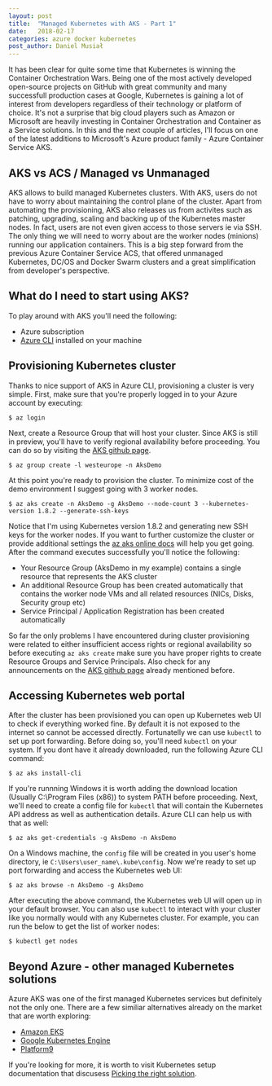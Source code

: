 ```yaml
---
layout: post
title:  "Managed Kubernetes with AKS - Part 1"
date:   2018-02-17
categories: azure docker kubernetes
post_author: Daniel Musiał
---
```

It has been clear for quite some time that Kubernetes is winning the Container Orchestration Wars. Being one of the most actively developed open-source projects on GitHub with great community and many successfull production cases at Google, Kubernetes is gaining a lot of interest from developers regardless of their technology or platform of choice. It's not a surprise that big cloud players such as Amazon or Microsoft are heavily investing in Container Orchestration and Container as a Service solutions. In this and the next couple of articles, I'll focus on one of the latest additions to Microsoft's Azure product family - Azure Container Service AKS.

## AKS vs ACS / Managed vs Unmanaged

AKS allows to build managed Kubernetes clusters. With AKS, users do not have to worry about maintaining the control plane of the cluster. Apart from automating the provisioning, AKS also releases us from activites such as patching, upgrading, scaling and backing up of the Kubernetes master nodes. In fact, users are not even given access to those servers ie via SSH. The only thing we will need to worry about are the worker nodes (minions) running our application containers. This is a big step forward from the previous Azure Container Service ACS, that offered unmanaged Kubernetes, DC/OS and Docker Swarm clusters and a great simplification from developer's perspective.

## What do I need to start using AKS?

To play around with AKS you'll need the following:
 * Azure subscription
 * [Azure CLI](https://docs.microsoft.com/en-us/cli/azure/install-azure-cli?view=azure-cli-latest) installed on your machine

## Provisioning Kubernetes cluster

Thanks to nice support of AKS in Azure CLI, provisioning a cluster is very simple. First, make sure that you're properly logged in to your Azure account by executing:

```
$ az login
```

Next, create a Resource Group that will host your cluster. Since AKS is still in preview, you'll have to verify regional availability before proceeding. You can do so by visiting the [AKS github page](https://github.com/Azure/AKS/blob/master/preview_regions.md).

```
$ az group create -l westeurope -n AksDemo
```

At this point you're ready to provision the cluster. To minimize cost of the demo environment I suggest going with 3 worker nodes.

```
$ az aks create -n AksDemo -g AksDemo --node-count 3 --kubernetes-version 1.8.2 --generate-ssh-keys
```

Notice that I'm using Kubernetes version 1.8.2 and generating new SSH keys for the worker nodes. If you want to further customize the cluster or provide additional settings the [az aks online docs](https://docs.microsoft.com/en-us/cli/azure/aks?view=azure-cli-latest) will help you get going. After the command executes successfully you'll notice the following:

 * Your Resource Group (AksDemo in my example) contains a single resource that represents the AKS cluster
 * An additional Resource Group has been created automatically that contains the worker node VMs and all related resources (NICs, Disks, Security group etc)
 * Service Principal / Application Registration has been created automatically

So far the only problems I have encountered during cluster provisioning were related to either insufficient access rights or regional availability so before executing `az aks create` make sure you have proper rights to create Resource Groups and Service Principals. Also check for any announcements on the [AKS github page](https://github.com/Azure/AKS/blob/master/preview_regions.md) already mentioned before.

## Accessing Kubernetes web portal

After the cluster has been provisioned you can open up Kubernetes web UI to check if everything worked fine. By default it is not exposed to the internet so cannot be accessed directly. Fortunatelly we can use `kubectl` to set up port forwarding. Before doing so, you'll need `kubectl` on your system. If you dont have it already downloaded, run the following Azure CLI command:

```
$ az aks install-cli
```

If you're runnning Windows it is worth adding the download location (Usually C:\Program Files (x86)) to system PATH before proceeding. Next, we'll need to create a config file for `kubectl` that will contain the Kubernetes API address as well as authentication details. Azure CLI can help us with that as well:

```
$ az aks get-credentials -g AksDemo -n AksDemo
```

On a Windows machine, the `config` file will be created in you user's home directory, ie `C:\Users\user_name\.kube\config`. Now we're ready to set up port forwarding and access the Kubernetes web UI:

```
$ az aks browse -n AksDemo -g AksDemo
```

After executing the above command, the Kubernetes web UI will open up in your default browser. You can also use `kubectl` to interact with your cluster like you normally would with any Kubernetes cluster. For example, you can run the below to get the list of worker nodes:

```
$ kubectl get nodes
```

## Beyond Azure - other managed Kubernetes solutions

Azure AKS was one of the first managed Kubernetes services but definitely not the only one. There are a few similiar alternatives already on the market that are worth exploring:

 * [Amazon EKS](https://aws.amazon.com/eks/)
 * [Google Kubernetes Engine](https://cloud.google.com/kubernetes-engine/)
 * [Platform9](https://platform9.com/managed-kubernetes/)

If you're looking for more, it is worth to visit Kubernetes setup documentation that discusess [Picking the right solution](https://kubernetes.io/docs/setup/pick-right-solution/).